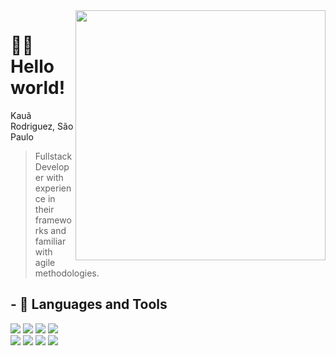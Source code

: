 <img src="https://raw.githubusercontent.com/MicaelliMedeiros/micaellimedeiros/master/image/computer-illustration.png" min-width="400px" max-width="400px" width="400px" align="right">

<h1>🙋‍♂️ Hello world!</h1>

Kauã Rodriguez, São Paulo

> Fullstack Developer with experience in their frameworks and familiar with agile methodologies.

## - 🧠 Languages ​​and Tools

[![](https://skillicons.dev/icons?i=lua)]([https://developer.mozilla.org/en-US/docs/Web/JavaScript](https://www.lua.org))
[![](https://skillicons.dev/icons?i=js)](https://developer.mozilla.org/en-US/docs/Web/JavaScript)
[![](https://skillicons.dev/icons?i=ts)](https://www.typescriptlang.org/docs/)
[![](https://skillicons.dev/icons?i=py)](https://www.python.org)
<br>
[![](https://skillicons.dev/icons?i=nodejs)](https://nodejs.org/en/docs/)
[![](https://skillicons.dev/icons?i=discordjs)](https://discord.js.org/#/docs/main/stable/general/welcome)
[![](https://skillicons.dev/icons?i=prisma)](https://www.prisma.io)
[![](https://skillicons.dev/icons?i=vscode)](https://code.visualstudio.com)
